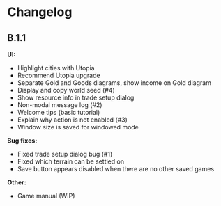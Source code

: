 
# Changelog

## B.1.1

**UI:**
- Highlight cities with Utopia
- Recommend Utopia upgrade
- Separate Gold and Goods diagrams, show income on Gold diagram
- Display and copy world seed (#4)
- Show resource info in trade setup dialog
- Non-modal message log (#2)
- Welcome tips (basic tutorial)
- Explain why action is not enabled (#3)
- Window size is saved for windowed mode

**Bug fixes:**
- Fixed trade setup dialog bug (#1)
- Fixed which terrain can be settled on
- Save button appears disabled when there are no other saved games

**Other:**
- Game manual (WIP)
